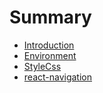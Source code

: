 # Summary

* [Introduction](README.md)
* [Environment](chapter1.md)
* [StyleCss](style.md)
* [react-navigation](navigator.md)

